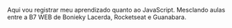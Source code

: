 Aqui vou registrar meu aprendizado quanto ao JavaScript. Mesclando aulas entre a B7 WEB de Bonieky Lacerda, Rocketseat e Guanabara.